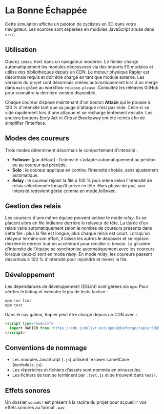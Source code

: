 # La Bonne Échappée

Cette simulation affiche un peloton de cyclistes en 3D dans votre navigateur. Les sources sont séparées en modules JavaScript situés dans `src/`.

## Utilisation
Ouvrez `index.html` dans un navigateur moderne. Le fichier charge automatiquement les modules nécessaires via des imports ES modules et utilise des bibliothèques depuis un CDN. Le moteur physique [Rapier](https://rapier.rs/) est désormais requis et doit être chargé en tant que module externe.
Les versions du projet sont désormais créées automatiquement lors d'un merge dans `main` grâce au workflow `release-please`. Consultez les releases GitHub pour connaître la dernière version disponible.

Chaque coureur dispose maintenant d'un bouton **Attack** qui le pousse à 120 % d'intensité tant que sa jauge d'attaque n'est pas vide. Celle-ci se vide rapidement lors d'une attaque et se recharge lentement ensuite.
Les anciens boutons *Early Atk* et *Chase Breakaway* ont été retirés afin de simplifier l'interface.

## Modes des coureurs

Trois modes déterminent désormais le comportement d'intensité :

- **Follower** (par défaut) : l'intensité s'adapte automatiquement au peloton ou au coureur qui précède.
- **Solo** : le coureur applique en continu l'intensité choisie, sans ajustement automatique.
- **Relay** : le coureur rejoint la file à 100 % puis mène selon l'intensité de relais sélectionnée lorsqu'il arrive en tête. Hors phase de *pull*, son intensité redevient gérée comme en mode *follower*.

## Gestion des relais

Les coureurs d'une même équipe peuvent activer le mode *relay*. Ils se placent
alors en file indienne derrière le relayeur de tête. La durée d'un relais varie
automatiquement selon le nombre de coureurs présents dans cette file : plus la
file est longue, plus chaque relais est court. Lorsqu'un relayeur termine son
effort, il laisse les autres le dépasser et se replace derrière le dernier tout
en accélérant pour recoller si besoin. La glissière d'intensité de l'équipe se
synchronise automatiquement avec les coureurs lorsque ceux‑ci sont en mode
*relay*.
En mode *relay*, les coureurs passent désormais à 100 % d'intensité pour
rejoindre et mener la file.

## Développement
Les dépendances de développement (ESLint) sont gérées via `npm`. Pour vérifier le linting et exécuter le jeu de tests factice :

```bash
npm run lint
npm test
```

Dans le navigateur, Rapier peut être chargé depuis un CDN avec :

```html
<script type="module">
  import RAPIER from 'https://cdn.jsdelivr.net/npm/@dimforge/rapier3d@0.18.0/rapier.js';
</script>
```

## Conventions de nommage

- Les modules JavaScript (`.js`) utilisent le lower camelCase (`monModule.js`).
- Les répertoires et fichiers d’assets sont nommés en minuscules.
- Les fichiers de test se terminent par `.test.js` et se trouvent dans `test/`.

## Effets sonores

Un dossier `sounds/` est présent à la racine du projet pour accueillir vos effets sonores au format `.wav`.
